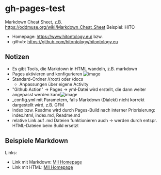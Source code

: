 # gh-pages-test
Markdown Cheat Sheet, z.B. https://oddmuse.org/wiki/Markdown_Cheat_Sheet
Beispiel: HITO
  * Homepage: https://www.hitontology.eu/ bzw.
  * github: https://github.com/hitontology/hitontology.eu
## Notizen
  * Es gibt Tools, die Markdown in HTML wandeln, z.B. markdown
  * Pages aktivieren und konfigurieren ![image](https://github.com/SebStaeubert/gh-pages-test/assets/11329281/e5058c54-a347-4549-b781-756771b6714d)
  * Standard-Ordner /(root) oder /docs
    * Anpassungen über eigene Activity
  * "Github Action" -> Pages -> yml-Datei wird erstellt, die dann weiter angepasst werden kann![image](https://github.com/SebStaeubert/gh-pages-test/assets/11329281/d6cfd187-a8fe-4afc-b632-01a5a754c22b)
  * _config.yml mit Parametern, falls Markdown (Dialekt) nicht korrekt dargestellt wird, z.B. GFM
  * Index bzw. Readme wird durch Pages-Build nach interner Priorisierung: index.html, index.md, Readme.md
  * relative Link auf .md Dateien funktionieren auch -> werden durch entspr. HTML-Dateien beim Build ersetzt



## Beispiele Markdown
Links:
  * Link mit Markdown: [MII Homepage](https://www.medizininformatik-initiative.de/)
  * Link mit HTML: <a href="https://www.medizininformatik-initiative.de">MII Homepage</a>
